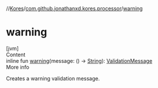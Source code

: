 //[Kores](../index.md)/[com.github.jonathanxd.kores.processor](index.md)/[warning](warning.md)



# warning  
[jvm]  
Content  
inline fun [warning](warning.md)(message: () -> [String](https://kotlinlang.org/api/latest/jvm/stdlib/kotlin/-string/index.html)): [ValidationMessage](-validation-message/index.md)  
More info  


Creates a warning validation message.

  



